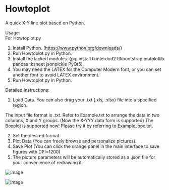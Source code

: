 # Howtoplot
A quick X-Y line plot based on Python.

Usage:<br>
For Howtoplot.py
1. Install Python. (https://www.python.org/downloads/)
2. Run Howtoplot.py in Python.
3. Install the lacked modules. (pip install tkinterdnd2 ttkbootstrap matplotlib pandas tksheet jsonpickle PyQt5)
4. You may need the LATEX for the Computer Modern font, or you can set another font to avoid LATEX environment.
5. Run Howtoplot.py in Python.

Detailed Instructions:
1. Load Data. You can also drag your .txt (.xls, .xlsx) file into a specified region.

  The input file format is .txt. Refer to Example.txt to arrange the data in two columns, X and Y groups.
  (Now the X-YYY data form is supported)
  The Boxplot is supported now! Please try it by referring to Example_box.txt.

2. Set the desired format.
3. Plot Data (You can freely browse and personalize pictures).
4. Save Plot (You can click the orange panel in the main interface to save figures with DPI=1200)
5. The picture parameters will be automatically stored as a .json file for your convenience of redrawing it.

![image](https://github.com/user-attachments/assets/cd80d883-e677-46f8-a4a8-a8057acc8fdc)


![image](https://github.com/user-attachments/assets/9fbed283-9d76-4590-9d76-68772a5c87e4)





